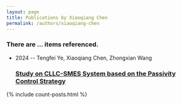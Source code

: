 ```yaml
---
layout: page
title: Publications by Xiaoqiang Chen
permalink: /authors/xiaoqiang-chen
---
```


<h3 id="number-posts">There are ... items referenced.</h3>
<ul class="post-list">
<li><span class='post-meta'>2024 -- Tengfei Ye, Xiaoqiang Chen, Zhongxian Wang</span><h3><a class='post-link' href="{{ site.baseurl }}/study-on-cllc-smes-system-based-on-the-passivity-control-strategy">Study on CLLC-SMES System based on the Passivity Control Strategy</a></h3></li>

</ul>
{% include count-posts.html %}
